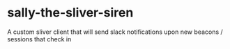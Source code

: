 # sally-the-sliver-siren
A custom sliver client that will send slack notifications upon new beacons / sessions that check in
